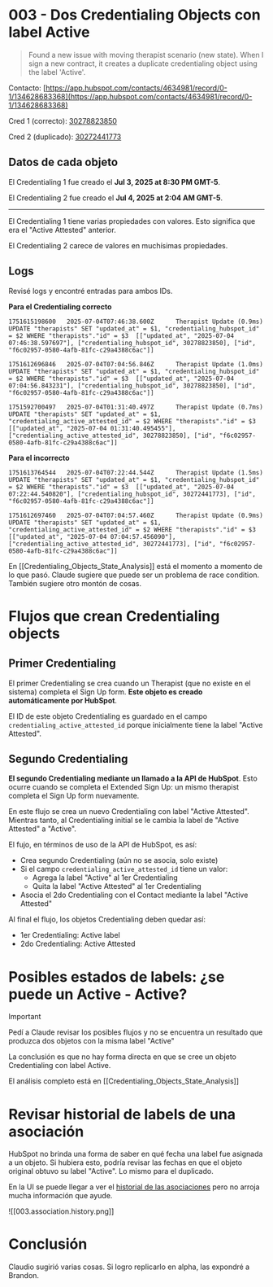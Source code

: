 # 003 - Dos Credentialing Objects con label Active

> Found a new issue with moving therapist scenario (new state). When I sign a new contract, it creates a duplicate credentialing object using the label 'Active'.

Contacto: [https://app.hubspot.com/contacts/4634981/record/0-1/134628683368](https://app.hubspot.com/contacts/4634981/record/0-1/134628683368)

Cred 1 (correcto): [30278823850](https://app.hubspot.com/contacts/4634981/record/2-31374266/30278823850)

Cred 2 (duplicado): [30272441773](https://app.hubspot.com/contacts/4634981/record/2-31374266/30272441773)

## Datos de cada objeto

El Credentialing 1 fue creado el **Jul 3, 2025 at 8:30 PM GMT-5**.

El Credentialing 2 fue creado el **Jul 4, 2025 at 2:04 AM GMT-5**.

---

El Credentialing 1 tiene varias propiedades con valores. Esto significa que era el "Active Attested" anterior.

El Credentialing 2 carece de valores en muchísimas propiedades.

## Logs

Revisé logs y encontré entradas para ambos IDs.

**Para el Credentialing correcto**
```
1751615198600	2025-07-04T07:46:38.600Z	  Therapist Update (0.9ms)  UPDATE "therapists" SET "updated_at" = $1, "credentialing_hubspot_id" = $2 WHERE "therapists"."id" = $3  [["updated_at", "2025-07-04 07:46:38.597697"], ["credentialing_hubspot_id", 30278823850], ["id", "f6c02957-0580-4afb-81fc-c29a4388c6ac"]]

1751612696846	2025-07-04T07:04:56.846Z	  Therapist Update (1.0ms)  UPDATE "therapists" SET "updated_at" = $1, "credentialing_hubspot_id" = $2 WHERE "therapists"."id" = $3  [["updated_at", "2025-07-04 07:04:56.843231"], ["credentialing_hubspot_id", 30278823850], ["id", "f6c02957-0580-4afb-81fc-c29a4388c6ac"]]

1751592700497	2025-07-04T01:31:40.497Z	  Therapist Update (0.7ms)  UPDATE "therapists" SET "updated_at" = $1, "credentialing_active_attested_id" = $2 WHERE "therapists"."id" = $3  [["updated_at", "2025-07-04 01:31:40.495455"], ["credentialing_active_attested_id", 30278823850], ["id", "f6c02957-0580-4afb-81fc-c29a4388c6ac"]]
```

**Para el incorrecto**
```
1751613764544	2025-07-04T07:22:44.544Z	  Therapist Update (1.5ms)  UPDATE "therapists" SET "updated_at" = $1, "credentialing_hubspot_id" = $2 WHERE "therapists"."id" = $3  [["updated_at", "2025-07-04 07:22:44.540820"], ["credentialing_hubspot_id", 30272441773], ["id", "f6c02957-0580-4afb-81fc-c29a4388c6ac"]]

1751612697460	2025-07-04T07:04:57.460Z	  Therapist Update (0.9ms)  UPDATE "therapists" SET "updated_at" = $1, "credentialing_active_attested_id" = $2 WHERE "therapists"."id" = $3  [["updated_at", "2025-07-04 07:04:57.456090"], ["credentialing_active_attested_id", 30272441773], ["id", "f6c02957-0580-4afb-81fc-c29a4388c6ac"]]
```

En [[Credentialing_Objects_State_Analysis]] está el momento a momento de lo que pasó. Claude sugiere que puede ser un problema de race condition. También sugiere otro montón de cosas.


# Flujos que crean Credentialing objects

## Primer Credentialing

El primer Credentialing se crea cuando un Therapist (que no existe en el sistema) completa el Sign Up form. **Este objeto es creado automáticamente por HubSpot**.

El ID de este objeto Credentialing es guardado en el campo `credentialing_active_attested_id` porque inicialmente tiene la label "Active Attested".

## Segundo Credentialing

**El segundo Credentialing mediante un llamado a la API de HubSpot**. Esto ocurre cuando se completa el Extended Sign Up: un mismo therapist completa el Sign Up form nuevamente.

En este flujo se crea un nuevo Credentialing con label "Active Attested". Mientras tanto, al Credentialing initial se le cambia la label de "Active Attested" a "Active".

El fujo, en términos de uso de la API de HubSpot, es así:

- Crea segundo Credentialing (aún no se asocia, solo existe)
- Si el campo `credentialing_active_attested_id` tiene un valor:
	- Agrega la label "Active" al 1er Credentialing
	- Quita la label "Active Attested" al 1er Credentialing
- Asocia el 2do Credentialing con el Contact mediante la label "Active Attested"

Al final el flujo, los objetos Credentialing deben quedar así:

- 1er Credentialing: Active label
- 2do Credentialing: Active Attested

# Posibles estados de labels: ¿se puede un Active - Active?

> [!Important]
> Pedí a Claude revisar los posibles flujos y no se encuentra un resultado que produzca dos objetos con la misma label "Active"

La conclusión es que no hay forma directa en que se cree un objeto Credentialing con label Active.

El análisis completo está en [[Credentialing_Objects_State_Analysis]]

# Revisar historial de labels de una asociación

HubSpot no brinda una forma de saber en qué fecha una label fue asignada a un objeto. Si hubiera esto, podría revisar las fechas en que el objeto original obtuvo su label "Active". Lo mismo para el duplicado.

En la UI se puede llegar a ver el [historial de las asociaciones](https://knowledge.hubspot.com/records/associate-records#view-a-record-s-association-history) pero no arroja mucha información que ayude.

![[003.association.history.png]]

# Conclusión

Claudio sugirió varias cosas. Si logro replicarlo en alpha, las expondré a Brandon.